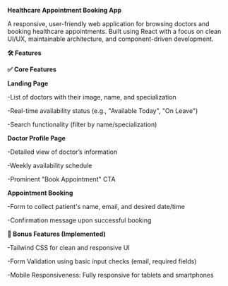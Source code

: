 **Healthcare Appointment Booking App**

A responsive, user-friendly web application for browsing doctors and booking healthcare appointments. Built using React with a focus on clean UI/UX, maintainable architecture, and component-driven development.

**🛠️ Features**

**✅ Core Features**

**Landing Page**

-List of doctors with their image, name, and specialization

-Real-time availability status (e.g., "Available Today", "On Leave")

-Search functionality (filter by name/specialization)

**Doctor Profile Page**

-Detailed view of doctor’s information

-Weekly availability schedule

-Prominent "Book Appointment" CTA

**Appointment Booking**

-Form to collect patient's name, email, and desired date/time

-Confirmation message upon successful booking

**🎯 Bonus Features (Implemented)**

-Tailwind CSS for clean and responsive UI

-Form Validation using basic input checks (email, required fields)

-Mobile Responsiveness: Fully responsive for tablets and smartphones
